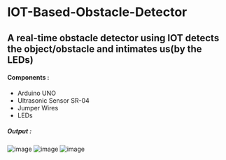 # IOT-Based-Obstacle-Detector
A real-time obstacle detector using IOT detects the object/obstacle and intimates us(by the LEDs)
--------------------------------------------------------------------------------------------------
#### Components :
  - Arduino UNO
  - Ultrasonic Sensor SR-04
  - Jumper Wires
  - LEDs
##### Output : 
![image](https://github.com/chathuryasri1912/IOT-Based-Obstacle-Detector/assets/128734435/968ca190-3532-41a2-9440-08a3da4acfd6)
![image](https://github.com/chathuryasri1912/IOT-Based-Obstacle-Detector/assets/128734435/0710879d-4d77-4cdf-bcf4-f2be25d739c2)
![image](https://github.com/chathuryasri1912/IOT-Based-Obstacle-Detector/assets/128734435/bb7d7701-0d4c-4d4c-8ad8-5f9fdc9d4adf)


